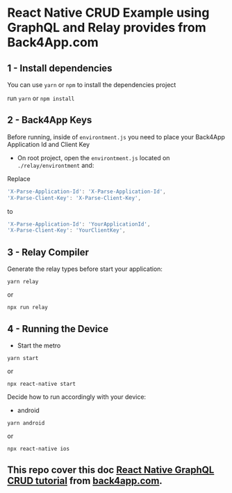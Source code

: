 
# React Native CRUD Example using GraphQL and Relay provides from Back4App.com

## 1 - Install dependencies
You can use `yarn` or `npm` to install the dependencies project

run `yarn` or `npm install`

## 2 - Back4App Keys
Before running, inside of `environtment.js` you need to place your Back4App Application Id and Client Key

- On root project, open the `environtment.js` located on `./relay/environtment` and:

Replace
```jsx
'X-Parse-Application-Id': 'X-Parse-Application-Id',
'X-Parse-Client-Key': 'X-Parse-Client-Key',
```

to

```jsx
'X-Parse-Application-Id': 'YourApplicationId',
'X-Parse-Client-Key': 'YourClientKey',
```

## 3 - Relay Compiler
Generate the relay types before start your application:

`yarn relay`

or 

`npx run relay`

## 4 - Running the Device
- Start the metro 

`yarn start`

or 

`npx react-native start`


Decide how to run accordingly with your device:

-  android 

`yarn android`

or 

`npx react-native ios`

This repo cover this doc [React Native GraphQL CRUD tutorial](https://www.back4app.com/docs/react-native/graphql/data-objects/react-native-graphql-crud-tutorial) from [back4app.com](back4app.com).
---
